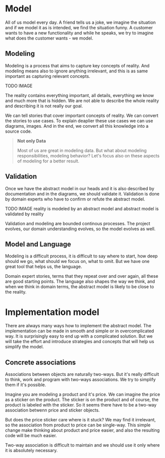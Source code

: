 # Model

All of us model every day.
A friend tells us a joke, we imagine the situation and if we model it as is intended, we find the situation funny.
A customer wants to have a new functionality and while he speaks, we try to imagine what does the customer wants - we model.

## Modeling

Modeling is a process that aims to capture key concepts of reality.
And modeling means also to ignore anything irrelevant, and this is as same important as capturing relevant concepts.

TODO IMAGE

The reality contains everything important, all details, everything we know and much more that is hidden.
We are not able to describe the whole reality and describing it is not really our goal.

We can tell stories that cover important concepts of reality.
We can convert the stories to use cases.
To explain deaplier these use cases we can use diagrams, images.
And in the end, we convert all this knowledge into a source code.

> **Not only Data**
> 
> Most of us are great in modeling data. But what about modeling responsibilities, modeling behavior? Let's focus also on these aspects of modeling for a better result.

## Validation

Once we have the abstract model in our heads and it is also described by documentation and in the diagrams, we should validate it.
Validation is done by domain experts who have to confirm or refute the abstract model.

TODO IMAGE reality is modeled by an abstract model and abstract model is validated by reality

Validation and modeling are bounded continous processes.
The project evolves, our domain understanding evolves, so the model evolves as well.

## Model and Language

Modeling is a difficult process, it is difficult to say where to start, how deep should we go, what should we focus on, what to omit.
But we have one great tool that helps us, the language.

Domain expert stories, terms that they repeat over and over again, all these are good starting points.
The language also shapes the way we think, and when we think in domain terms, the abstract model is likely to be close to the reality.

# Implementation model

There are always many ways how to implement the abstract model.
The implementation can be made in smooth and simple or in overcomplicated way. It is surprisingly easy to end up with a complicated solution.
But we will take the effort and introduce strategies and concepts that will help us simplify the model.

## Concrete associations

Associations between objects are naturally two-ways. But it's really difficult to think, work and program with two-ways associations. We try to simplify them if it's possible.

Imagine you are modeling a product and it's price. We can imagine the price as a sticker on the product. The sticker is on the product and of course, the product is labeled with the sticker. So it seems there have to be a two-way association betwenn price and sticker objects.

But does the price sticker care where is it stuck? We may find it irrelevant, so the association from product to price can be single-way. This simple change make thinking about product and price easier, and also the resulting code will be much easier.

Two-way association is difficult to maintain and we should use it only where it is absolutely necessary.







